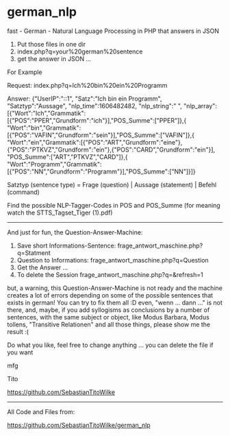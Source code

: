 # german_nlp
fast - German - Natural Language Processing in PHP that answers in JSON

1. Put those files in one dir
2. index.php?q=your%20german%20sentence
3. get the answer in JSON ...

For Example

Request: index.php?q=Ich%20bin%20ein%20Programm

Answer: {"UserIP":"::1",
         "Satz":"Ich bin ein Programm",
         "Satztyp":"Aussage",
         "nlp_time":1606482482,
         "nlp_string":" ",
         "nlp_array":[{"Wort":"Ich","Grammatik":[{"POS":"PPER","Grundform":"ich"}],"POS_Summe":["PPER"]},{
                       "Wort":"bin","Grammatik":[{"POS":"VAFIN","Grundform":"sein"}],"POS_Summe":["VAFIN"]},{
                       "Wort":"ein","Grammatik":[{"POS":"ART","Grundform":"eine"},{"POS":"PTKVZ","Grundform":"ein"},{"POS":"CARD","Grundform":"ein"}], "POS_Summe":["ART","PTKVZ","CARD"]},{
                       "Wort":"Programm","Grammatik":[{"POS":"NN","Grundform":"Programm"}],"POS_Summe":["NN"]}]}

Satztyp (sentence type) = Frage (question) | Aussage (statement) | Befehl (command)

Find the possible NLP-Tagger-Codes in POS and POS_Summe (for meaning watch the STTS_Tagset_Tiger (1).pdf)

--------------------------------------------------------------------------------------------------------------------------------------------------------------------------

And just for fun, the Question-Answer-Machine:

1. Save short Informations-Sentence: frage_antwort_maschine.php?q=Statment 
2. Question to Informations: frage_antwort_maschine.php?q=Question
3. Get the Answer ...
4. To delete the Session frage_antwort_maschine.php?q=&refresh=1

but, a warning, this Question-Answer-Machine is not ready and the machine creates a lot of errors depending on some of the possible sentences that exists in german! 
You can try to fix them all :D even, "wenn ... dann ..." is not there, and, maybe, if you add syllogisms as conclusions by a number of sentences, with the same subject or object, like Modus Barbara, Modus tollens, "Transitive Relationen" and all those things, please show me the result :(

Do what you like, feel free to change anything ... you can delete the file if you want

mfg

Tito

https://github.com/SebastianTitoWilke

--------------------------------------------------------------------------------------------------------------------------------------------------------------------------------
All Code and Files from:

https://github.com/SebastianTitoWilke/german_nlp


